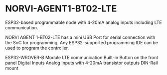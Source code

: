 # NORVI-AGENT1-BT02-LTE
ESP32-based programmable node with 4-20mA analog inputs including LTE communication.

NORVI AGENT 1-BT02-LTE has a mini USB Port for serial connection with the SoC for programming. 
Any ESP32-supported programming IDE can be used to program the controller.

ESP32-WROVER-B Module
LTE communication
Built-in Button on the front panel
Digital Inputs
Analog Inputs with 4-20mA
transistor outputs
DIN-Rail mount
